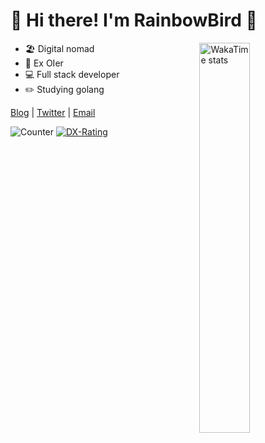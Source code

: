 # 👋 Hi there! I'm RainbowBird 🦜

<!--<a href="https://github.com/luoling8192?tab=repositories" >
  <img align=right width="45%" src="https://github-readme-stats.vercel.app/api?username=luoling8192&show_icons=true" />
</a>-->

<!--https://github.com/anuraghazra/github-readme-stats-->
<!--<a href="https://github.com/luoling8192?tab=repositories" >
  <img align=right width="45%" src="https://github-readme-stats.vercel.app/api/top-langs/?username=luoling8192&show_icons=true&layout=compact&hide=markdown,tex" />
</a>-->

<!--<a href="https://gitroll.io/profile/u5EsXuBXEzUarcUG7WxWZdHyXNao1" target="_blank">
  <img align=right width="40%" style="margin-bottom: 2rem;" src="https://gitroll.io/api/badges/profiles/v1/u5EsXuBXEzUarcUG7WxWZdHyXNao1" alt="GitRoll Profile Badge"/>
</a>-->

<a href="https://github.com/anuraghazra/github-readme-stats" target="_blank">
  <img align=right width="40%" style="margin-bottom: 2rem;" src="https://github-readme-stats.vercel.app/api/wakatime?username=luoling8192&layout=compact&hide=other,json,yaml,markdown&langs_count=6" alt="WakaTime stats"/>
</a>

- 🏖 Digital nomad
- 🧠 Ex OIer
- 💻 Full stack developer
- ✏️ Studying golang

[Blog](https://blog.luoling.moe) | [Twitter](https://www.twitter.com/luoling8192) | [Email](mailto:me@luoling.moe)

![Counter](https://komarev.com/ghpvc/?username=luoling8192)
[![DX-Rating](https://dxrating.luoling.moe/api/genImage/luoling8192?b)](https://github.com/luoling8192/dxrating)
